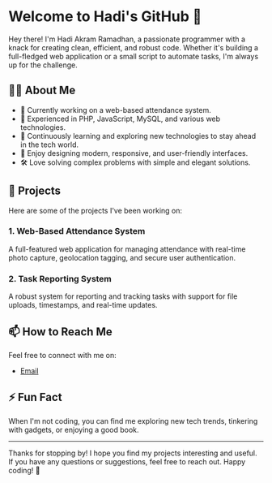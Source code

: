 # Welcome to Hadi's GitHub 👋

Hey there! I'm Hadi Akram Ramadhan, a passionate programmer with a knack for creating clean, efficient, and robust code. Whether it's building a full-fledged web application or a small script to automate tasks, I'm always up for the challenge. 

## 👨‍💻 About Me

- 💼 Currently working on a web-based attendance system.
- 🔧 Experienced in PHP, JavaScript, MySQL, and various web technologies.
- 🌱 Continuously learning and exploring new technologies to stay ahead in the tech world.
- 🎨 Enjoy designing modern, responsive, and user-friendly interfaces.
- 🛠️ Love solving complex problems with simple and elegant solutions.

## 🚀 Projects

Here are some of the projects I've been working on:

### 1. Web-Based Attendance System
A full-featured web application for managing attendance with real-time photo capture, geolocation tagging, and secure user authentication.

### 2. Task Reporting System
A robust system for reporting and tracking tasks with support for file uploads, timestamps, and real-time updates.

## 📫 How to Reach Me

Feel free to connect with me on:
- [Email](mailto:hadooyy90@gmail.com)

## ⚡ Fun Fact

When I'm not coding, you can find me exploring new tech trends, tinkering with gadgets, or enjoying a good book.

---

Thanks for stopping by! I hope you find my projects interesting and useful. If you have any questions or suggestions, feel free to reach out. Happy coding! 🚀
